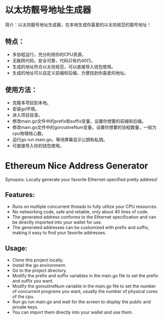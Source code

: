 # 以太坊靓号地址生成器
简介：以太坊靓号地址生成器，在本地生成你喜爱的以太坊规范的靓号地址！

## 特点：
* 多协程运行，充分利用你的CPU资源。
* 无联网代码，安全可靠，代码只有约40行。
* 生成的地址符合以太坊规范，可以直接导入钱包使用。
* 生成的地址可以自定义前缀和后缀，方便找到你喜爱的地址。

## 使用方法：
- 克隆本项目到本地。
- 安装go环境。
- 进入项目目录。
- 修改main.go文件中的prefix和suffix变量，设置你想要的前缀和后缀。
- 修改main.go文件中的goroutineNum变量，设置你想要的协程数量，一般为cpu物理核心数。
- 运行go run main.go，等待屏幕显示公钥和私钥。
- 可直接导入你的钱包使用。

# Ethereum Nice Address Generator
Synopsis: Locally generate your favorite Ethernet-specified pretty address!

## Features:
* Runs on multiple concurrent threads to fully utilize your CPU resources.
* No networking code, safe and reliable, only about 40 lines of code.
* The generated address conforms to the Ethernet specification and can be directly imported into your wallet for use.
* The generated addresses can be customized with prefix and suffix, making it easy to find your favorite addresses.

## Usage:
- Clone this project locally.
- Install the go environment.
- Go to the project directory.
- Modify the prefix and suffix variables in the main.go file to set the prefix and suffix you want.
- Modify the goroutineNum variable in the main.go file to set the number of concurrent programs you want, usually the number of physical cores of the cpu.
- Run go run main.go and wait for the screen to display the public and private keys.
- You can import them directly into your wallet and use them.

